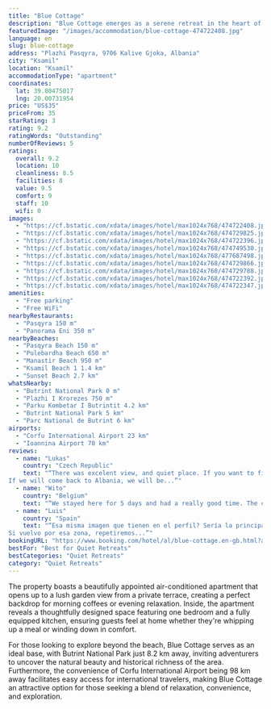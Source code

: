 ```yaml
---
title: "Blue Cottage"
description: "Blue Cottage emerges as a serene retreat in the heart of Vlorë County, Kalive Gjoka, offering guests a tranquil escape with the convenience of modern amenities."
featuredImage: "/images/accommodation/blue-cottage-474722408.jpg"
language: en
slug: blue-cottage
address: "Plazhi Pasqyra, 9706 Kalive Gjoka, Albania"
city: "Ksamil"
location: "Ksamil"
accommodationType: "apartment"
coordinates:
  lat: 39.80475017
  lng: 20.00731954
price: "US$35"
priceFrom: 35
starRating: 3
rating: 9.2
ratingWords: "Outstanding"
numberOfReviews: 5
ratings:
  overall: 9.2
  location: 10
  cleanliness: 8.5
  facilities: 8
  value: 9.5
  comfort: 9
  staff: 10
  wifi: 0
images:
  - "https://cf.bstatic.com/xdata/images/hotel/max1024x768/474722408.jpg?k=ede1b2a0d44b722bc26466ed13382a6f118fc040510fd91792f1bca99bc48aba&o=&hp=1"
  - "https://cf.bstatic.com/xdata/images/hotel/max1024x768/474729825.jpg?k=61f36f9c618d3ccc63706dbc7f3196cee9b317bad0e48945946c87407bf66c28&o=&hp=1"
  - "https://cf.bstatic.com/xdata/images/hotel/max1024x768/474722396.jpg?k=34de11ef77ccda780eee6e2438f7be598c4aec9cf4d30b47e3d151a1045233e5&o=&hp=1"
  - "https://cf.bstatic.com/xdata/images/hotel/max1024x768/474749530.jpg?k=5cdb06f303e6218c20a030d159b59f4dd5cfc5e8930d01c8bcc0d0dc20250dcc&o=&hp=1"
  - "https://cf.bstatic.com/xdata/images/hotel/max1024x768/477687498.jpg?k=45d9c6956b682e146aabaf6450688a552c6295084171cc98c9ed800b7972cc37&o=&hp=1"
  - "https://cf.bstatic.com/xdata/images/hotel/max1024x768/474729866.jpg?k=4469df70d5203dc323e2bec3b8f4dc636314570069f0acf47d2182a95b492a97&o=&hp=1"
  - "https://cf.bstatic.com/xdata/images/hotel/max1024x768/474729788.jpg?k=30180c24da436785d1d98afba884611dd6cc717bbbf1a49e15a05f730cb4e01b&o=&hp=1"
  - "https://cf.bstatic.com/xdata/images/hotel/max1024x768/474722392.jpg?k=330d209a53ff34cf6d59b7b0508eb0c182ddf97bea7c80420015a926117924c8&o=&hp=1"
  - "https://cf.bstatic.com/xdata/images/hotel/max1024x768/474722347.jpg?k=0d54d6535ef136ecabf7320cefbe7835b853b9979fcb99545cbfd365af89b775&o=&hp=1"
amenities:
  - "Free parking"
  - "Free WiFi"
nearbyRestaurants:
  - "Pasqyra 150 m"
  - "Panorama Eni 350 m"
nearbyBeaches:
  - "Pasqyra Beach 150 m"
  - "Pulebardha Beach 650 m"
  - "Manastir Beach 950 m"
  - "Ksamil Beach 1 1.4 km"
  - "Sunset Beach 2.7 km"
whatsNearby:
  - "Butrint National Park 0 m"
  - "Plazhi I Krorezes 750 m"
  - "Parku Kombetar I Butrintit 4.2 km"
  - "Butrint National Park 5 km"
  - "Parc National de Butrint 6 km"
airports:
  - "Corfu International Airport 23 km"
  - "Ioannina Airport 70 km"
reviews:
  - name: "Lukas"
    country: "Czech Republic"
    text: "“There was excelent view, and quiet place. If you want to find nice and romantic place, this is it. There is very nice beach about 10minutes by walk. The owner was excelent, ready to help with anything.
If we will come back to Albania, we will be...”"
  - name: "Wito"
    country: "Belgium"
    text: "“We stayed here for 5 days and had a really good time. The communication with the host was easy and he waited for us to give us the keys. The place is located on a little hill and you have an amazing view on the sea and the sunset, perfect for...”"
  - name: "Luis"
    country: "Spain"
    text: "“Esa misma imagen que tienen en el perfil? Sería la principal! Unas vistas de 10. Tranquilidad,relax (atardecer de película) jejeje... Reitero lo de las vistas por si no lo había dicho! Jejeje😉
Si vuelvo por esa zona, repetiremos...”"
bookingURL: "https://www.booking.com/hotel/al/blue-cottage.en-gb.html?aid=8035640"
bestFor: "Best for Quiet Retreats"
bestCategories: "Quiet Retreats"
category: "Quiet Retreats"
---
```


The property boasts a beautifully appointed air-conditioned apartment that opens up to a lush garden view from a private terrace, creating a perfect backdrop for morning coffees or evening relaxation. Inside, the apartment reveals a thoughtfully designed space featuring one bedroom and a fully equipped kitchen, ensuring guests feel at home whether they're whipping up a meal or winding down in comfort.

For those looking to explore beyond the beach, Blue Cottage serves as an ideal base, with Butrint National Park just 8.2 km away, inviting adventurers to uncover the natural beauty and historical richness of the area. Furthermore, the convenience of Corfu International Airport being 98 km away facilitates easy access for international travelers, making Blue Cottage an attractive option for those seeking a blend of relaxation, convenience, and exploration.